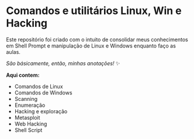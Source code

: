 # Comandos e utilitários Linux, Win e Hacking

Este repositório foi criado com o intuito de consolidar meus conhecimentos em Shell Prompt e manipulação de Linux e Windows enquanto faço as aulas.

*São básicamente, então, minhas anotações!* ✨

**Aqui contem:**
- Comandos de Linux
- Comandos de Windows
- Scanning
- Enumeração
- Hacking e exploração
- Metasploit 
- Web Hacking 
- Shell Script